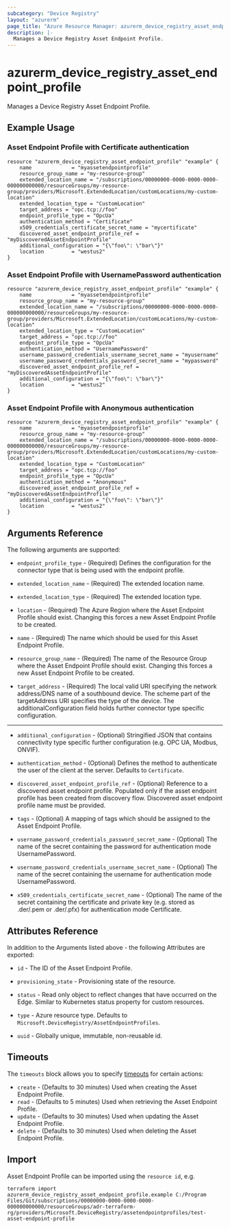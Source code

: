 ```yaml
---
subcategory: "Device Registry"
layout: "azurerm"
page_title: "Azure Resource Manager: azurerm_device_registry_asset_endpoint_profile"
description: |-
  Manages a Device Registry Asset Endpoint Profile.
---
```


# azurerm_device_registry_asset_endpoint_profile

Manages a Device Registry Asset Endpoint Profile.

## Example Usage

### Asset Endpoint Profile with Certificate authentication
```hcl
resource "azurerm_device_registry_asset_endpoint_profile" "example" {
  	name             = "myassetendpointprofile"
	resource_group_name = "my-resource-group"
	extended_location_name = "/subscriptions/00000000-0000-0000-0000-000000000000/resourceGroups/my-resource-group/providers/Microsoft.ExtendedLocation/customLocations/my-custom-location"
	extended_location_type = "CustomLocation"
	target_address = "opc.tcp://foo"
	endpoint_profile_type = "OpcUa"
	authentication_method = "Certificate"
	x509_credentials_certificate_secret_name = "mycertificate"
	discovered_asset_endpoint_profile_ref = "myDiscoveredAssetEndpointProfile"
	additional_configuration = "{\"foo\": \"bar\"}"
	location         = "westus2"
}
```

### Asset Endpoint Profile with UsernamePassword authentication
```hcl
resource "azurerm_device_registry_asset_endpoint_profile" "example" {
  	name             = "myassetendpointprofile"
	resource_group_name = "my-resource-group"
	extended_location_name = "/subscriptions/00000000-0000-0000-0000-000000000000/resourceGroups/my-resource-group/providers/Microsoft.ExtendedLocation/customLocations/my-custom-location"
	extended_location_type = "CustomLocation"
	target_address = "opc.tcp://foo"
	endpoint_profile_type = "OpcUa"
	authentication_method = "UsernamePassword"
	username_password_credentials_username_secret_name = "myusername"
	username_password_credentials_password_secret_name = "mypassword" 
	discovered_asset_endpoint_profile_ref = "myDiscoveredAssetEndpointProfile"
	additional_configuration = "{\"foo\": \"bar\"}"
	location         = "westus2"
}
```

### Asset Endpoint Profile with Anonymous authentication
```hcl
resource "azurerm_device_registry_asset_endpoint_profile" "example" {
  	name             = "myassetendpointprofile"
	resource_group_name = "my-resource-group"
	extended_location_name = "/subscriptions/00000000-0000-0000-0000-000000000000/resourceGroups/my-resource-group/providers/Microsoft.ExtendedLocation/customLocations/my-custom-location"
	extended_location_type = "CustomLocation"
	target_address = "opc.tcp://foo"
	endpoint_profile_type = "OpcUa"
	authentication_method = "Anonymous"
	discovered_asset_endpoint_profile_ref = "myDiscoveredAssetEndpointProfile"
	additional_configuration = "{\"foo\": \"bar\"}"
	location         = "westus2"
}
```

## Arguments Reference

The following arguments are supported:

* `endpoint_profile_type` - (Required) Defines the configuration for the connector type that is being used with the endpoint profile.

* `extended_location_name` - (Required) The extended location name.

* `extended_location_type` - (Required) The extended location type.

* `location` - (Required) The Azure Region where the Asset Endpoint Profile should exist. Changing this forces a new Asset Endpoint Profile to be created.

* `name` - (Required) The name which should be used for this Asset Endpoint Profile.

* `resource_group_name` - (Required) The name of the Resource Group where the Asset Endpoint Profile should exist. Changing this forces a new Asset Endpoint Profile to be created.

* `target_address` - (Required) The local valid URI specifying the network address/DNS name of a southbound device. The scheme part of the targetAddress URI specifies the type of the device. The additionalConfiguration field holds further connector type specific configuration.

---

* `additional_configuration` - (Optional) Stringified JSON that contains connectivity type specific further configuration (e.g. OPC UA, Modbus, ONVIF).

* `authentication_method` - (Optional) Defines the method to authenticate the user of the client at the server. Defaults to `Certificate`.

* `discovered_asset_endpoint_profile_ref` - (Optional) Reference to a discovered asset endpoint profile. Populated only if the asset endpoint profile has been created from discovery flow. Discovered asset endpoint profile name must be provided.

* `tags` - (Optional) A mapping of tags which should be assigned to the Asset Endpoint Profile.

* `username_password_credentials_password_secret_name` - (Optional) The name of the secret containing the password for authentication mode UsernamePassword.

* `username_password_credentials_username_secret_name` - (Optional) The name of the secret containing the username for authentication mode UsernamePassword.

* `x509_credentials_certificate_secret_name` - (Optional) The name of the secret containing the certificate and private key (e.g. stored as .der/.pem or .der/.pfx) for authentication mode Certificate.

## Attributes Reference

In addition to the Arguments listed above - the following Attributes are exported: 

* `id` - The ID of the Asset Endpoint Profile.

* `provisioning_state` - Provisioning state of the resource.

* `status` - Read only object to reflect changes that have occurred on the Edge. Similar to Kubernetes status property for custom resources.

* `type` - Azure resource type. Defaults to `Microsoft.DeviceRegistry/AssetEndpointProfiles`.

* `uuid` - Globally unique, immutable, non-reusable id.

## Timeouts

The `timeouts` block allows you to specify [timeouts](https://www.terraform.io/language/resources/syntax#operation-timeouts) for certain actions:

* `create` - (Defaults to 30 minutes) Used when creating the Asset Endpoint Profile.
* `read` - (Defaults to 5 minutes) Used when retrieving the Asset Endpoint Profile.
* `update` - (Defaults to 30 minutes) Used when updating the Asset Endpoint Profile.
* `delete` - (Defaults to 30 minutes) Used when deleting the Asset Endpoint Profile.

## Import

Asset Endpoint Profile can be imported using the `resource id`, e.g.

```shell
terraform import azurerm_device_registry_asset_endpoint_profile.example C:/Program Files/Git/subscriptions/00000000-0000-0000-0000-000000000000/resourceGroups/adr-terraform-rg/providers/Microsoft.DeviceRegistry/assetendpointprofiles/test-asset-endpoint-profile
```